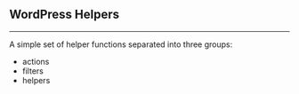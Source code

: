 ## WordPress Helpers

---

A simple set of helper functions separated into three groups:
- actions
- filters
- helpers
